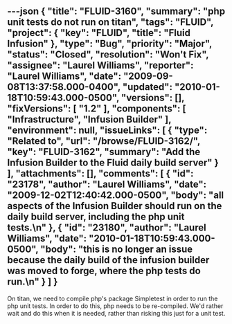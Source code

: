 ---json
{
  "title": "FLUID-3160",
  "summary": "php unit tests do not run on titan",
  "tags": "FLUID",
  "project": {
    "key": "FLUID",
    "title": "Fluid Infusion"
  },
  "type": "Bug",
  "priority": "Major",
  "status": "Closed",
  "resolution": "Won't Fix",
  "assignee": "Laurel Williams",
  "reporter": "Laurel Williams",
  "date": "2009-09-08T13:37:58.000-0400",
  "updated": "2010-01-18T10:59:43.000-0500",
  "versions": [],
  "fixVersions": [
    "1.2"
  ],
  "components": [
    "Infrastructure",
    "Infusion Builder"
  ],
  "environment": null,
  "issueLinks": [
    {
      "type": "Related to",
      "url": "/browse/FLUID-3162/",
      "key": "FLUID-3162",
      "summary": "Add the Infusion Builder to the Fluid daily build server"
    }
  ],
  "attachments": [],
  "comments": [
    {
      "id": "23178",
      "author": "Laurel Williams",
      "date": "2009-12-02T12:40:42.000-0500",
      "body": "all aspects of the Infusion Builder should run on the daily build server, including the php unit tests.\n"
    },
    {
      "id": "23180",
      "author": "Laurel Williams",
      "date": "2010-01-18T10:59:43.000-0500",
      "body": "this is no longer an issue because the daily build of the infusion builder was moved to forge, where the php tests do run.\n"
    }
  ]
}
---
On titan, we need to compile php's package Simpletest in order to run the php unit tests. In order to do this, php needs to be re-compiled. We'd rather wait and do this when it is needed, rather than risking this just for a unit test.

        